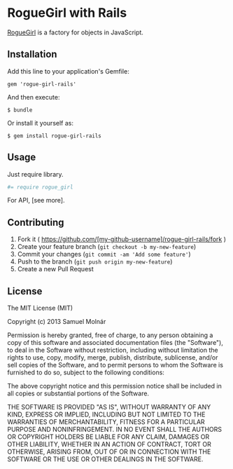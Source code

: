 # RogueGirl with Rails

[RogueGirl](https://github.com/smolnar/rogue-girl) is a factory for objects in JavaScript.

## Installation

Add this line to your application's Gemfile:

    gem 'rogue-girl-rails'

And then execute:

    $ bundle

Or install it yourself as:

    $ gem install rogue-girl-rails

## Usage

Just require library.

```coffeescript
#= require rogue_girl
```

For API, [see more].

## Contributing

1. Fork it ( https://github.com/[my-github-username]/rogue-girl-rails/fork )
2. Create your feature branch (`git checkout -b my-new-feature`)
3. Commit your changes (`git commit -am 'Add some feature'`)
4. Push to the branch (`git push origin my-new-feature`)
5. Create a new Pull Request

## License

The MIT License (MIT)

Copyright (c) 2013 Samuel Molnár

Permission is hereby granted, free of charge, to any person obtaining a copy of this software and associated documentation files (the "Software"), to deal in the Software without restriction, including without limitation the rights to use, copy, modify, merge, publish, distribute, sublicense, and/or sell copies of the Software, and to permit persons to whom the Software is furnished to do so, subject to the following conditions:

The above copyright notice and this permission notice shall be included in all copies or substantial portions of the Software.

THE SOFTWARE IS PROVIDED "AS IS", WITHOUT WARRANTY OF ANY KIND, EXPRESS OR IMPLIED, INCLUDING BUT NOT LIMITED TO THE WARRANTIES OF MERCHANTABILITY, FITNESS FOR A PARTICULAR PURPOSE AND NONINFRINGEMENT. IN NO EVENT SHALL THE AUTHORS OR COPYRIGHT HOLDERS BE LIABLE FOR ANY CLAIM, DAMAGES OR OTHER LIABILITY, WHETHER IN AN ACTION OF CONTRACT, TORT OR OTHERWISE, ARISING FROM, OUT OF OR IN CONNECTION WITH THE SOFTWARE OR THE USE OR OTHER DEALINGS IN THE SOFTWARE.
